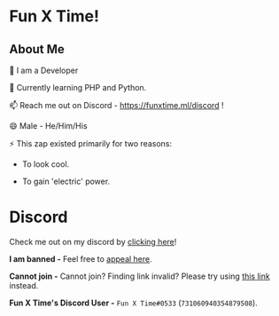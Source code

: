 # Fun X Time!

## About Me
🔭 I am a Developer

🌱 Currently learning PHP and Python.

📫 Reach me out on Discord - https://funxtime.ml/discord !

😄 Male - He/Him/His



⚡ This zap existed primarily for two reasons: 

- To look cool.

- To gain 'electric' power.


# Discord
Check me out on my discord by [clicking here](https://funxtime.ml/discord)!

**I am banned -** Feel free to [appeal here](https://funxtime.ml/discord/ban-appeal).

**Cannot join -** Cannot join? Finding link invalid? Please try using [this link](https://dsc.gg/fxt) instead.

**Fun X Time's Discord User -** `Fun X Time#0533` (`731060940354879508`).



<!--
**FunXTime/funxtime** is a ✨ _special_ ✨ repository because its `README.md` (this file) appears on your GitHub profile.

Here are some ideas to get you started:

- 🔭 I’m currently working on ...
- 🌱 I’m currently learning ...
- 👯 I’m looking to collaborate on ...
- 🤔 I’m looking for help with ...
- 💬 Ask me about ...
- 📫 How to reach me: ...
- 😄 Pronouns: ...
- ⚡ Fun fact: ...
-->
